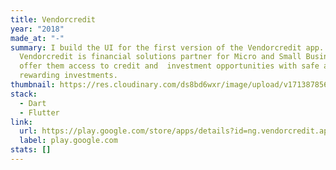 ```yaml
---
title: Vendorcredit
year: "2018"
made_at: "-"
summary: I build the UI for the first version of the Vendorcredit app.
  Vendorcredit is financial solutions partner for Micro and Small Businesses to
  offer them access to credit and  investment opportunities with safe and
  rewarding investments.
thumbnail: https://res.cloudinary.com/ds8bd6wxr/image/upload/v1713878565/my-portfolio/Screenshot_2024-04-23_at_14.22.01_qbkrg1.png
stack:
  - Dart
  - Flutter
link:
  url: https://play.google.com/store/apps/details?id=ng.vendorcredit.app&hl=en_US
  label: play.google.com
stats: []
---
```


